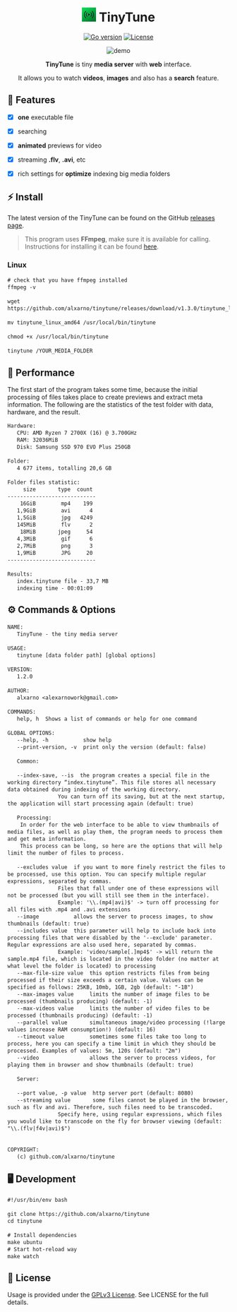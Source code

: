 <div align="center">



# [![TinyTune][repo_logo_img]][repo_url] TinyTune

[![Go version][go_version_img]][go_dev_url]
[![License][repo_license_img]][repo_license_url]

<img alt="demo" src="./docs/demo.gif">

**TinyTune** is tiny **media server** with **web** interface.

It allows you to watch **videos**, **images** and also has a **search** feature.

</div>

## 🎯 Features

 - [x] **one** executable file
 - [x] searching
 - [x] **animated** previews for video
 - [x] streaming **.flv**, **.avi**, etc
 - [x] rich settings for **optimize** indexing big media folders


## ⚡️ Install

The latest version of the TinyTune can be found on the GitHub [releases page](https://github.com/alxarno/tinytune/releases).

> This program uses **FFmpeg**, make sure it is available for calling. Instructions for installing it can be found [here](https://www.ffmpeg.org/download.html).

### Linux
```
# check that you have ffmpeg installed
ffmpeg -v

wget https://github.com/alxarno/tinytune/releases/download/v1.3.0/tinytune_linux_amd64

mv tinytune_linux_amd64 /usr/local/bin/tinytune

chmod +x /usr/local/bin/tinytune

tinytune /YOUR_MEDIA_FOLDER
```

## 🚀 Performance

The first start of the program takes some time, because the initial processing of files takes place to create previews and extract meta information. The following are the statistics of the test folder with data, hardware, and the result.

```
Hardware:
   CPU: AMD Ryzen 7 2700X (16) @ 3.700GHz
   RAM: 32036MiB
   Disk: Samsung SSD 970 EVO Plus 250GB

Folder:
   4 677 items, totalling 20,6 GB

Folder files statistic:
     size       type  count   
----------------------------
    16GiB        mp4    199
   1,9GiB        avi      4
   1,5GiB        jpg   4249
   145MiB        flv      2
    18MiB       jpeg     54
   4,3MiB        gif      6
   2,7MiB        png      3
   1,9MiB        JPG     20
----------------------------

Results:
   index.tinytune file - 33,7 MB
   indexing time - 00:01:09
```


## ⚙️ Commands & Options

```
NAME:
   TinyTune - the tiny media server

USAGE:
   tinytune [data folder path] [global options]

VERSION:
   1.2.0

AUTHOR:
   alxarno <alexarnowork@gmail.com>

COMMANDS:
   help, h  Shows a list of commands or help for one command

GLOBAL OPTIONS:
   --help, -h           show help
   --print-version, -v  print only the version (default: false)

   Common:

   --index-save, --is  the program creates a special file in the working directory “index.tinytune”. This file stores all necessary data obtained during indexing of the working directory.
                You can turn off its saving, but at the next startup, the application will start processing again (default: true)

   Processing:
    In order for the web interface to be able to view thumbnails of media files, as well as play them, the program needs to process them and get meta information.
    This process can be long, so here are the options that will help limit the number of files to process.

   --excludes value  if you want to more finely restrict the files to be processed, use this option. You can specify multiple regular expressions, separated by commas.
                Files that fall under one of these expressions will not be processed (but you will still see them in the interface).
                Example: '\\.(mp4|avi)$' -> turn off processing for all files with .mp4 and .avi extensions
   --image           allows the server to process images, to show thumbnails (default: true)
   --includes value  this parameter will help to include back into processing files that were disabled by the '--exclude' parameter. Regular expressions are also used here, separated by commas.
                Example: 'video/sample[.]mp4$' -> will return the sample.mp4 file, which is located in the video folder (no matter at what level the folder is located) to processing
   --max-file-size value  this option restricts files from being processed if their size exceeds a certain value. Values can be specified as follows: 25KB, 10mb, 1GB, 2gb (default: "-1B")
   --max-images value     limits the number of image files to be processed (thumbnails producing) (default: -1)
   --max-videos value     limits the number of video files to be processed (thumbnails producing) (default: -1)
   --parallel value       simultaneous image/video processing (!large values increase RAM consumption!) (default: 16)
   --timeout value        sometimes some files take too long to process, here you can specify a time limit in which they should be processed. Examples of values: 5m, 120s (default: "2m")
   --video                allows the server to process videos, for playing them in browser and show thumbnails (default: true)

   Server:

   --port value, -p value  http server port (default: 8080)
   --streaming value       some files cannot be played in the browser, such as flv and avi. Therefore, such files need to be transcoded.
                Specify here, using regular expressions, which files you would like to transcode on the fly for browser viewing (default: "\\.(flv|f4v|avi)$")


COPYRIGHT:
   (c) github.com/alxarno/tinytune

```
## 🖥️ Development

```
#!/usr/bin/env bash

git clone https://github.com/alxarno/tinytune
cd tinytune

# Install dependencies
make ubuntu
# Start hot-reload way
make watch
```

## 🧾 License

Usage is provided under the [GPLv3 License](./LICENSE). See LICENSE for the full details.

<!-- Go -->

[go_version_img]: https://img.shields.io/badge/Go-1.22+-00ADD8?style=for-the-badge&logo=go
[go_report_img]: https://img.shields.io/badge/Go_report-A+-success?style=for-the-badge&logo=none
[go_dev_url]: https://pkg.go.dev/github.com/create-go-app/cli/v4

<!-- Repository -->

[repo_url]: https://github.com/alxarno/tinytune
[repo_logo_img]: ./docs/icon.jpg
[repo_license_url]: https://github.com/alxarno/tinytune/blob/main/LICENSE
[repo_license_img]: https://img.shields.io/github/license/alxarno/tinytune?style=for-the-badge&logo=none